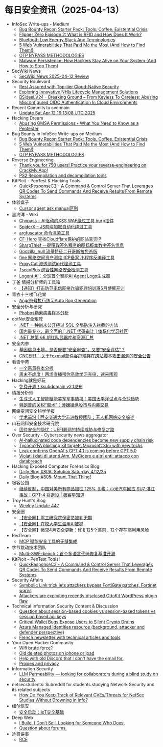 # 每日安全资讯（2025-04-13）

- InfoSec Write-ups - Medium
  - [Bug Bounty Recon Starter Pack: Tools, Coffee, Existential Crisis](https://infosecwriteups.com/bug-bounty-recon-starter-pack-tools-coffee-existential-crisis-8ca172820ede?source=rss----7b722bfd1b8d---4)
  - [Flipper Zero Episode 2: What is RFID and How Does It Work?](https://infosecwriteups.com/flipper-zero-episode-2-what-is-rfid-and-how-does-it-work-1561709cc1a5?source=rss----7b722bfd1b8d---4)
  - [Bluetooth Low Energy Stack And Terminologies](https://infosecwriteups.com/bluetooth-low-energy-stack-and-terminologies-31e4e080cd2a?source=rss----7b722bfd1b8d---4)
  - [5 Web Vulnerabilities That Paid Me the Most (And How to Find Them!)](https://infosecwriteups.com/5-web-vulnerabilities-that-paid-me-the-most-and-how-to-find-them-42f3f922740d?source=rss----7b722bfd1b8d---4)
  - [OTP BYPASS METHODOLOGIES](https://infosecwriteups.com/otp-bypass-methodologies-3ed951d1eb12?source=rss----7b722bfd1b8d---4)
  - [Malware Persistence: How Hackers Stay Alive on Your System (And How to Stop Them)](https://infosecwriteups.com/malware-persistence-how-hackers-stay-alive-on-your-system-and-how-to-stop-them-31d684569868?source=rss----7b722bfd1b8d---4)
- SecWiki News
  - [SecWiki News 2025-04-12 Review](http://www.sec-wiki.com/?2025-04-12)
- Security Boulevard
  - [Rest Assured with Top-tier Cloud-Native Security](https://securityboulevard.com/2025/04/rest-assured-with-top-tier-cloud-native-security/?utm_source=rss&utm_medium=rss&utm_campaign=rest-assured-with-top-tier-cloud-native-security)
  - [Exploring Innovative NHIs Lifecycle Management Solutions](https://securityboulevard.com/2025/04/exploring-innovative-nhis-lifecycle-management-solutions/?utm_source=rss&utm_medium=rss&utm_campaign=exploring-innovative-nhis-lifecycle-management-solutions)
  - [BSidesLV24 – Breaking Ground – From Keyless To Careless: Abusing Misconfigured OIDC Authentication In Cloud Environments](https://securityboulevard.com/2025/04/bsideslv24-breaking-ground-from-keyless-to-careless-abusing-misconfigured-oidc-authentication-in-cloud-environments/?utm_source=rss&utm_medium=rss&utm_campaign=bsideslv24-breaking-ground-from-keyless-to-careless-abusing-misconfigured-oidc-authentication-in-cloud-environments)
- Recent Commits to cve:main
  - [Update Sat Apr 12 16:13:08 UTC 2025](https://github.com/trickest/cve/commit/3216dc26ad6d2f3d4aac45cdafc8c1d76b863b87)
- Hacking Dream
  - [Abusing GMSA Permissions - What You Need to Know as a Pentester](https://www.hackingdream.net/2025/04/abusing-gmsa-permissions-what-you-need-to-know-as-pentester.html)
- Bug Bounty in InfoSec Write-ups on Medium
  - [Bug Bounty Recon Starter Pack: Tools, Coffee, Existential Crisis](https://infosecwriteups.com/bug-bounty-recon-starter-pack-tools-coffee-existential-crisis-8ca172820ede?source=rss----7b722bfd1b8d--bug_bounty)
  - [5 Web Vulnerabilities That Paid Me the Most (And How to Find Them!)](https://infosecwriteups.com/5-web-vulnerabilities-that-paid-me-the-most-and-how-to-find-them-42f3f922740d?source=rss----7b722bfd1b8d--bug_bounty)
  - [OTP BYPASS METHODOLOGIES](https://infosecwriteups.com/otp-bypass-methodologies-3ed951d1eb12?source=rss----7b722bfd1b8d--bug_bounty)
- Reverse Engineering
  - [Thank you for 750 users! Practice your reverse-engineering on CrackMy.App!](https://www.reddit.com/r/ReverseEngineering/comments/1jxrz0a/thank_you_for_750_users_practice_your/)
  - [PS2 Recompilation and decompilation tools](https://www.reddit.com/r/ReverseEngineering/comments/1jxrdoj/ps2_recompilation_and_decompilation_tools/)
- KitPloit - PenTest &amp; Hacking Tools
  - [QuickResponseC2 - A Command & Control Server That Leverages QR Codes To Send Commands And Receive Results From Remote Systems](http://www.kitploit.com/2025/04/quickresponsec2-command-control-server.html)
- 体验盒子
  - [Cursor agent ask manual区别](https://www.uedbox.com/post/119346/)
- 黑海洋 - Wiki
  - [Chypass – AI驱动的XSS WAF绕过工具 burp插件](https://blog.upx8.com/4743)
  - [SpiderX – JS前端加密自动化绕过工具](https://blog.upx8.com/4742)
  - [argfuscator 命令混淆工具](https://blog.upx8.com/4741)
  - [CF-Hero 查找Cloudflare保护的网站真实IP](https://blog.upx8.com/4739)
  - [SharpThief 一键窃取签名程序的图标版本数字签名信息](https://blog.upx8.com/4740)
  - [Godzilla_null 流量特征二开哥斯拉免杀版](https://blog.upx8.com/4738)
  - [fine 网络空间资产测绘 ICP备案 小程序反编译工具](https://blog.upx8.com/4737)
  - [ProxyCat 渗透测试ip代理池工具](https://blog.upx8.com/4736)
  - [TscanPlus 综合性网络安全检测工具](https://blog.upx8.com/4735)
  - [Logent AI：全球首个智能AI Agent Logo生成器](https://blog.upx8.com/4734)
- 丁爸 情报分析师的工具箱
  - [【通知】打击防范电信网络诈骗犯罪培训班5月博鳌开训](https://mp.weixin.qq.com/s?__biz=MzI2MTE0NTE3Mw==&mid=2651149642&idx=2&sn=db90806f8a17a175ca7f1dd5d114b382&subscene=0)
- 青衣十三楼飞花堂
  - [Angr符号执行练习Auto Rop Generation](https://mp.weixin.qq.com/s?__biz=MzUzMjQyMDE3Ng==&mid=2247488230&idx=1&sn=7127cad1afba2c9bfbf3892fe41ab017&subscene=0)
- 安全分析与研究
  - [Phobos勒索病毒样本分析](https://mp.weixin.qq.com/s?__biz=MzA4ODEyODA3MQ==&mid=2247491539&idx=1&sn=94e9e4aca12d6a8c0c99b4f333628aeb&subscene=0)
- dotNet安全矩阵
  - [.NET 一种尚未公开绕过 SQL 全局防注入拦截的方法](https://mp.weixin.qq.com/s?__biz=MzUyOTc3NTQ5MA==&mid=2247499413&idx=1&sn=ca17d0f53daa78ac96ac66f82e387645&subscene=0)
  - [国内最专业、最全面的 [ .NET 代码审计 ] 体系化学习社区](https://mp.weixin.qq.com/s?__biz=MzUyOTc3NTQ5MA==&mid=2247499413&idx=2&sn=2d56452ae6b405053a24a957debf9536&subscene=0)
  - [.NET 总第 66 期红队武器库和资源汇总](https://mp.weixin.qq.com/s?__biz=MzUyOTc3NTQ5MA==&mid=2247499413&idx=3&sn=fdffa402b46a5a7434023a0842bb8f97&subscene=0)
- 安全内参
  - [基因信息出境，是否既要“安全审查”，又要“安全评估”？](https://mp.weixin.qq.com/s?__biz=MzI4NDY2MDMwMw==&mid=2247514163&idx=1&sn=e88a758c17894294c34b373a0f794b3e&subscene=0)
  - [CNCERT：关于Foxmail邮件客户端存在跨站脚本攻击漏洞的安全公告](https://mp.weixin.qq.com/s?__biz=MzI4NDY2MDMwMw==&mid=2247514163&idx=2&sn=833919f6929df766601724c5b9e4477d&subscene=0)
- 看雪学苑
  - [一个恶意样本分析](https://mp.weixin.qq.com/s?__biz=MjM5NTc2MDYxMw==&mid=2458592500&idx=1&sn=4818420f051401e737f80d5a5181ceae&subscene=0)
  - [周末不虚度！两场直播带你高效学习充电，速来围观](https://mp.weixin.qq.com/s?__biz=MjM5NTc2MDYxMw==&mid=2458592500&idx=2&sn=1c46ab75ab2d5c0ead2ab1c6b419b966&subscene=0)
- Hacking就是好玩
  - [免费开源！ksubdomain v2.1发布](https://mp.weixin.qq.com/s?__biz=MzU2NzcwNTY3Mg==&mid=2247485400&idx=1&sn=660223ab253aabaa0ae12457937a7ffa&subscene=0)
- 情报分析师
  - [生成式人工智能赋能美军军事情报：美国太平洋试点与全球趋势](https://mp.weixin.qq.com/s?__biz=MzA3Mjc1MTkwOA==&mid=2650560609&idx=1&sn=a83e7939e8ef45722d4c4945f85f8628&subscene=0)
  - [特朗普的关税“魔术”：涉嫌操纵股市与内幕交易](https://mp.weixin.qq.com/s?__biz=MzA3Mjc1MTkwOA==&mid=2650560609&idx=2&sn=ca8eec0f619027eace1e661d71279979&subscene=0)
- 网络空间安全科学学报
  - [学术前沿 | 西安交通大学苏洲教授团队：无人机网络安全综述](https://mp.weixin.qq.com/s?__biz=MzI0NjU2NDMwNQ==&mid=2247505414&idx=1&sn=6e469e7d605db6d1b505e9c78c67755e&subscene=0)
- 山石网科安全技术研究院
  - [固件安全的隐忧：UEFI漏洞的持续威胁与修复之路](https://mp.weixin.qq.com/s?__biz=MzUzMDUxNTE1Mw==&mid=2247511689&idx=1&sn=b520b9a89b0e0dc7e5f319ee3e50dc9f&subscene=0)
- Over Security - Cybersecurity news aggregator
  - [AI-hallucinated code dependencies become new supply chain risk](https://www.bleepingcomputer.com/news/security/ai-hallucinated-code-dependencies-become-new-supply-chain-risk/)
  - [Tycoon2FA phishing kit targets Microsoft 365 with new tricks](https://www.bleepingcomputer.com/news/security/tycoon2fa-phishing-kit-targets-microsoft-365-with-new-tricks/)
  - [Leak confirms OpenAI's GPT 4.1 is coming before GPT 5.0](https://www.bleepingcomputer.com/news/artificial-intelligence/leak-confirms-openais-gpt-41-is-coming-before-gpt-50/)
  - [Violati i dati di utenti Atm, MyCicero e altri enti: attacco con databreach](https://www.cybersecurity360.it/nuove-minacce/violati-i-dati-di-utenti-atm-mycicero-e-altri-enti-attacco-con-databreach/)
- Hacking Exposed Computer Forensics Blog
  - [Daily Blog #806: Solution Saturday 4/12/25](https://www.hecfblog.com/2025/04/daily-blog-806-solution-saturday-41225.html)
  - [Daily Blog #805: Mount That Thing!](https://www.hecfblog.com/2025/04/daily-blog-805-mount-that-thing.html)
- 极客公园
  - [继续反制，中国对美所有商品加征 125% 关税；小米汽车回应 SU7 湛江事故；GPT-4 将退役 | 极客早知道](https://mp.weixin.qq.com/s?__biz=MTMwNDMwODQ0MQ==&mid=2653077428&idx=1&sn=6a734b7e6cf2cd1f16c221f816c6c7c3&subscene=0)
- Troy Hunt's Blog
  - [Weekly Update 447](https://www.troyhunt.com/weekly-update-447/)
- 安全圈
  - [【安全圈】军工研究院保密员被判无期](https://mp.weixin.qq.com/s?__biz=MzIzMzE4NDU1OQ==&mid=2652069034&idx=1&sn=255d379ee8d7c7932c4bad98af623ced&subscene=0)
  - [【安全圈】在校大学生滥用AI被抓](https://mp.weixin.qq.com/s?__biz=MzIzMzE4NDU1OQ==&mid=2652069034&idx=2&sn=7ba359c368ee8d44043e1bf88bce7164&subscene=0)
  - [【安全圈】微软4月安全更新：修复125个漏洞，12个存在高利用风险](https://mp.weixin.qq.com/s?__biz=MzIzMzE4NDU1OQ==&mid=2652069034&idx=3&sn=b2c1459405fd108b2d8796be35f685ea&subscene=0)
- RedTeam
  - [MCP 赋能安全工具的无缝集成](https://mp.weixin.qq.com/s?__biz=Mzg5NjAxNjc5OQ==&mid=2247484396&idx=1&sn=2873a95da7a1ad77080e1e5c4b179fe7&subscene=0)
- 字节跳动技术团队
  - [Multi-SWE-bench：首个多语言代码修复基准开源](https://mp.weixin.qq.com/s?__biz=MzI1MzYzMjE0MQ==&mid=2247514094&idx=1&sn=3eaea5585f2b57427d5561be7f35ab08&subscene=0)
- KitPloit - PenTest Tools!
  - [QuickResponseC2 - A Command & Control Server That Leverages QR Codes To Send Commands And Receive Results From Remote Systems](http://www.kitploit.com/2025/04/quickresponsec2-command-control-server.html)
- Security Affairs
  - [Symbolic Link trick lets attackers bypass FortiGate patches, Fortinet warns](https://securityaffairs.com/176473/hacking/symbolic-link-trick-lets-attackers-bypass-fortigate-patches-fortinet-warns.html)
  - [Attackers are exploiting recently disclosed OttoKit WordPress plugin flaw](https://securityaffairs.com/176461/security/ottokit-wordpress-plugin-flaw-exploitation.html)
- Technical Information Security Content & Discussion
  - [Question about session-based cookies vs session-based tokens vs session based api keys](https://www.reddit.com/r/netsec/comments/1jxoqgz/question_about_sessionbased_cookies_vs/)
  - [Critical Wallet Bugs Expose Users to Silent Crypto Drains](https://www.reddit.com/r/netsec/comments/1jxefp9/critical_wallet_bugs_expose_users_to_silent/)
  - [Azure Managed Identities resource (background, attacker and defender perspective)](https://www.reddit.com/r/netsec/comments/1jxeimb/azure_managed_identities_resource_background/)
  - [French newsletter with technical articles and tools](https://www.reddit.com/r/netsec/comments/1jxed26/french_newsletter_with_technical_articles_and/)
- Your Open Hacker Community
  - [Wifi brute force?](https://www.reddit.com/r/HowToHack/comments/1jxlole/wifi_brute_force/)
  - [Old deleted photos on iphone or ipad](https://www.reddit.com/r/HowToHack/comments/1jxur96/old_deleted_photos_on_iphone_or_ipad/)
  - [Help with old Discord that I don't have the email for.](https://www.reddit.com/r/HowToHack/comments/1jxugri/help_with_old_discord_that_i_dont_have_the_email/)
  - [Proxies and privacy](https://www.reddit.com/r/HowToHack/comments/1jxjb0h/proxies_and_privacy/)
- Information Security
  - [LLM Permeability — looking for collaborators during a blind study on security](https://www.reddit.com/r/Information_Security/comments/1jxpld5/llm_permeability_looking_for_collaborators_during/)
- netsecstudents: Subreddit for students studying Network Security and its related subjects
  - [How Do You Keep Track of Relevant CVEs/Threats for NetSec Studies Without Drowning in Info?](https://www.reddit.com/r/netsecstudents/comments/1jxjwj7/how_do_you_keep_track_of_relevant_cvesthreats_for/)
- 纽创信安
  - [安全启动：IoT安全基础](https://mp.weixin.qq.com/s?__biz=MzAwNTczMjAzMg==&mid=2650239532&idx=1&sn=00ff92e48a64493660192a7e203246e8&subscene=0)
- Deep Web
  - [I Build. I Don’t Sell. Looking for Someone Who Does.](https://www.reddit.com/r/deepweb/comments/1jxd6mp/i_build_i_dont_sell_looking_for_someone_who_does/)
  - [Question about forums.](https://www.reddit.com/r/deepweb/comments/1jxqypg/question_about_forums/)
- 迪哥讲事
  - [RCE](https://mp.weixin.qq.com/s?__biz=MzIzMTIzNTM0MA==&mid=2247497401&idx=1&sn=90eda1b06e1f03b62249f21e6509a522&subscene=0)
